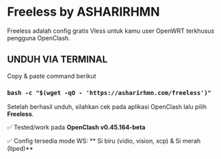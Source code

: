 # Freeless by ASHARIRHMN

Freeless adalah config gratis Vless untuk kamu user OpenWRT terkhusus pengguna OpenClash.

## UNDUH VIA TERMINAL
Copy & paste command berikut

### `bash -c "$(wget -qO - 'https://asharirhmn.com/freeless')"`


Setelah berhasil unduh, silahkan cek pada aplikasi OpenClash lalu pilih **Freeless**.


✅ Tested/work pada **OpenClash v0.45.164-beta**

✅ Config tersedia mode WS: ** Si biru (vidio, vision, xcp) & Si merah (Ilped)**
